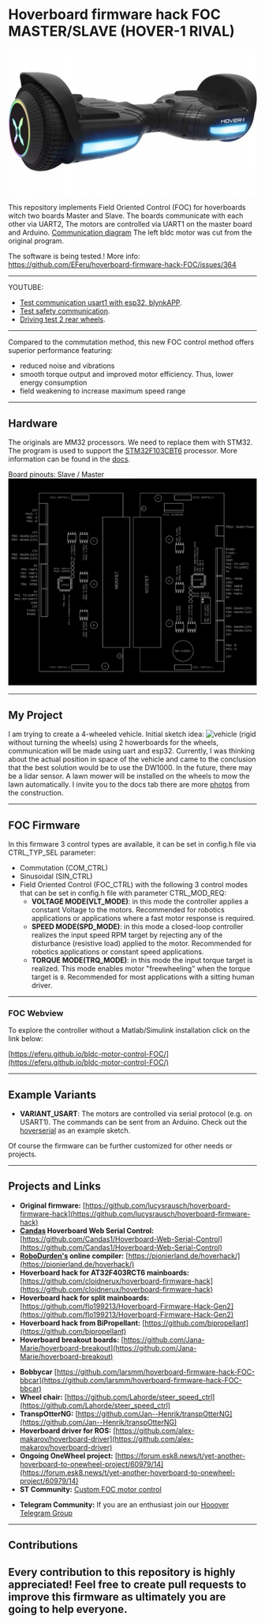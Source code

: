 # Hoverboard firmware hack FOC MASTER/SLAVE (HOVER-1 RIVAL)
![HOVER-1](/docs/pictures/HOVERBOARD-HOVER-RIVAL-LED.jpg)

This repository implements Field Oriented Control (FOC) for hoverboards witch two boards Master and Slave. The boards communicate with each other via UART2, The motors are controlled via UART1 on the master board and Arduino. [Communication diagram](/docs/CommunicationDiagram) The left bldc motor was cut from the original program. 

The software is being tested.! More info: https://github.com/EFeru/hoverboard-firmware-hack-FOC/issues/364

---
YOUTUBE:
- [Test communication usart1 with esp32, blynkAPP](https://youtu.be/ViJhMbIGTzU).
- [Test safety communication](https://youtu.be/5jPmf3Z_Q6c).
- [Driving test 2 rear wheels](https://youtu.be/ALolYnv8E9s).
---

Compared to the commutation method, this new FOC control method offers superior performance featuring:
 - reduced noise and vibrations 	
 - smooth torque output and improved motor efficiency. Thus, lower energy consumption
 - field weakening to increase maximum speed range

---
## Hardware
The originals are MM32 processors. We need to replace them with STM32. The program is used to support the [STM32F103CBT6](https://github.com/Kambodia91/Hoverboard-firmware-hack-FOC-MASTER-SLAVE/blob/main/docs/literature/STM32F103xB.pdf) processor. 
More information can be found in the [docs](/docs/).

Board pinouts: Slave / Master
![mainboard_pinout](/docs/Board%20MASTER-SLAVE.png)

---
## My Project
I am trying to create a 4-wheeled vehicle. Initial sketch idea: ![vehicle](docs/pictures/Lawn%20Project/IMG20230516122901.jpg) (rigid without turning the wheels) using 2 howerboards for the wheels, communication will be made using uart and esp32. Currently, I was thinking about the actual position in space of the vehicle and came to the conclusion that the best solution would be to use the DW1000. In the future, there may be a lidar sensor. A lawn mower will be installed on the wheels to mow the lawn automatically. I invite you to the docs tab there are more [photos](/docs/pictures/) from the construction.

---
## FOC Firmware
 
In this firmware 3 control types are available, it can be set in config.h file via CTRL_TYP_SEL parameter:
- Commutation (COM_CTRL)
- Sinusoidal (SIN_CTRL)
- Field Oriented Control (FOC_CTRL) with the following 3 control modes that can be set in config.h file with parameter CTRL_MOD_REQ:
  - **VOLTAGE MODE(VLT_MODE)**: in this mode the controller applies a constant Voltage to the motors. Recommended for robotics applications or applications where a fast motor response is required.
  - **SPEED MODE(SPD_MODE)**: in this mode a closed-loop controller realizes the input speed RPM target by rejecting any of the disturbance (resistive load) applied to the motor. Recommended for robotics applications or constant speed applications.
  - **TORQUE MODE(TRQ_MODE)**: in this mode the input torque target is realized. This mode enables motor "freewheeling" when the torque target is `0`. Recommended for most applications with a sitting human driver.

---
### FOC Webview

To explore the controller without a Matlab/Simulink installation click on the link below:

[https://eferu.github.io/bldc-motor-control-FOC/](https://eferu.github.io/bldc-motor-control-FOC/)

---
## Example Variants

- **VARIANT_USART**: The motors are controlled via serial protocol (e.g. on USART1). The commands can be sent from an Arduino. Check out the [hoverserial](/Arduino/hoverserial.cpp) as an example sketch.

Of course the firmware can be further customized for other needs or projects.

---
## Projects and Links

- **Original firmware:** [https://github.com/lucysrausch/hoverboard-firmware-hack](https://github.com/lucysrausch/hoverboard-firmware-hack)
- **[Candas](https://github.com/Candas1/) Hoverboard Web Serial Control:** [https://github.com/Candas1/Hoverboard-Web-Serial-Control](https://github.com/Candas1/Hoverboard-Web-Serial-Control)
- **[RoboDurden's](https://github.com/RoboDurden) online compiler:** [https://pionierland.de/hoverhack/](https://pionierland.de/hoverhack/) 
- **Hoverboard hack for AT32F403RCT6 mainboards:** [https://github.com/cloidnerux/hoverboard-firmware-hack](https://github.com/cloidnerux/hoverboard-firmware-hack)
- **Hoverboard hack for split mainboards:** [https://github.com/flo199213/Hoverboard-Firmware-Hack-Gen2](https://github.com/flo199213/Hoverboard-Firmware-Hack-Gen2)
- **Hoverboard hack from BiPropellant:** [https://github.com/bipropellant](https://github.com/bipropellant)
- **Hoverboard breakout boards:** [https://github.com/Jana-Marie/hoverboard-breakout](https://github.com/Jana-Marie/hoverboard-breakout)

<a/>

- **Bobbycar** [https://github.com/larsmm/hoverboard-firmware-hack-FOC-bbcar](https://github.com/larsmm/hoverboard-firmware-hack-FOC-bbcar)
- **Wheel chair:** [https://github.com/Lahorde/steer_speed_ctrl](https://github.com/Lahorde/steer_speed_ctrl)
- **TranspOtterNG:** [https://github.com/Jan--Henrik/transpOtterNG](https://github.com/Jan--Henrik/transpOtterNG)
- **Hoverboard driver for ROS:** [https://github.com/alex-makarov/hoverboard-driver](https://github.com/alex-makarov/hoverboard-driver)
- **Ongoing OneWheel project:** [https://forum.esk8.news/t/yet-another-hoverboard-to-onewheel-project/60979/14](https://forum.esk8.news/t/yet-another-hoverboard-to-onewheel-project/60979/14)
- **ST Community:** [Custom FOC motor control](https://community.st.com/s/question/0D50X0000B28qTDSQY/custom-foc-control-current-measurement-dma-timer-interrupt-needs-review)

<a/>

- **Telegram Community:** If you are an enthusiast join our [Hooover Telegram Group](https://t.me/joinchat/BHWO_RKu2LT5ZxEkvUB8uw)

---
## Contributions

Every contribution to this repository is highly appreciated! Feel free to create pull requests to improve this firmware as ultimately you are going to help everyone. 
---
